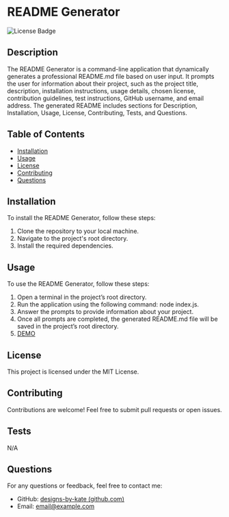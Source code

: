 # README Generator
  ![License Badge](https://img.shields.io/badge/license-MIT-brightgreen)
  
  ## Description
  The README Generator is a command-line application that dynamically generates a professional README.md file based on user input. It prompts the user for information about their project, such as the project title, description, installation instructions, usage details, chosen license, contribution guidelines, test instructions, GitHub username, and email address. The generated README includes sections for Description, Installation, Usage, License, Contributing, Tests, and Questions.
  
  ## Table of Contents
  - [Installation](#installation)
  - [Usage](#usage)
  - [License](#license)
  - [Contributing](#contributing)
  - [Questions](#questions)
  
  ## Installation
  To install the README Generator, follow these steps: 
  1. Clone the repository to your local machine.
  2. Navigate to the project's root directory.
  3. Install the required dependencies.
  
  ## Usage
  To use the README  Generator, follow these steps: 
  1. Open a terminal in the project’s root directory.
  2. Run the application using the following command: node index.js.
  3. Answer the prompts to provide information about your project.
  4. Once all prompts are completed, the generated README.md file will be saved in the project’s root directory.
  5. [DEMO](./README.Generator.mp4)

  
  ## License
  This project is licensed under the MIT License.
  
  ## Contributing
  Contributions are welcome! Feel free to submit pull requests or open issues.

  ## Tests
  N/A
  
  ## Questions
  For any questions or feedback, feel free to contact me:
  - GitHub: [designs-by-kate (github.com)](https://github.com/designs-by-kate (github.com))
  - Email: email@example.com
